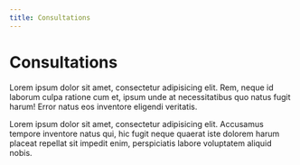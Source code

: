```yaml
---
title: Consultations
---
```


# Consultations

Lorem ipsum dolor sit amet, consectetur adipisicing elit. Rem, neque id laborum culpa ratione cum et, ipsum unde at necessitatibus quo natus fugit harum! Error natus eos inventore eligendi veritatis.

Lorem ipsum dolor sit amet, consectetur adipisicing elit. Accusamus tempore inventore natus qui, hic fugit neque quaerat iste dolorem harum placeat repellat sit impedit enim, perspiciatis labore voluptatem aliquid nobis.